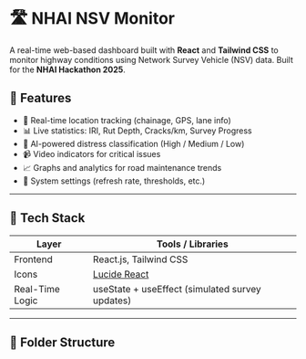 # 🛣️ NHAI NSV Monitor

A real-time web-based dashboard built with **React** and **Tailwind CSS** to monitor highway conditions using Network Survey Vehicle (NSV) data. Built for the **NHAI Hackathon 2025**.

## 🚀 Features

- 📍 Real-time location tracking (chainage, GPS, lane info)
- 📊 Live statistics: IRI, Rut Depth, Cracks/km, Survey Progress
- 🧠 AI-powered distress classification (High / Medium / Low)
- 📹 Video indicators for critical issues
- 📈 Graphs and analytics for road maintenance trends
- 🧰 System settings (refresh rate, thresholds, etc.)

---

## 🧱 Tech Stack

| Layer             | Tools / Libraries                                  |
|------------------|-----------------------------------------------------|
| Frontend         | React.js, Tailwind CSS                              |
| Icons            | [Lucide React](https://lucide.dev/icons/)           |
| Real-Time Logic  | useState + useEffect (simulated survey updates)     |

---

## 📁 Folder Structure

